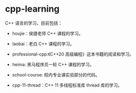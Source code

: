 # cpp-learning

C++ 语言的学习，目前包括：

- houjie：侯捷老师 C++ 课程的学习。

- laobai：老白 C++ 课程的学习。

- professional-cpp:《C++20 高级编程》这本书籍的阅读和学习。

- heima: 黑马程序员一轮 C++ 课程的学习。

- school-course: 校内专业课实验部分的代码。

- cpp-11-thread：C++ 11 多线程标准库 thread 库的学习。

